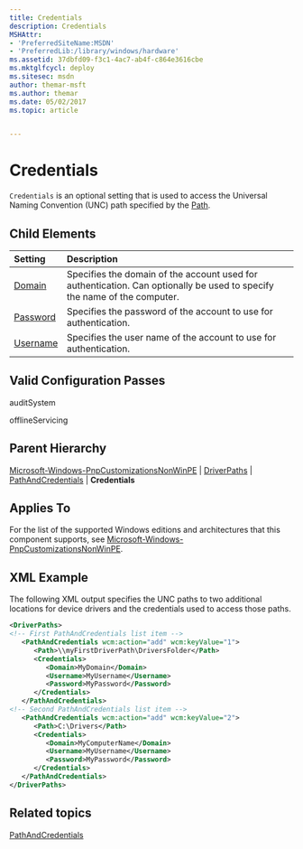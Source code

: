 ```yaml
---
title: Credentials
description: Credentials
MSHAttr:
- 'PreferredSiteName:MSDN'
- 'PreferredLib:/library/windows/hardware'
ms.assetid: 37dbfd09-f3c1-4ac7-ab4f-c864e3616cbe
ms.mktglfcycl: deploy
ms.sitesec: msdn
author: themar-msft
ms.author: themar
ms.date: 05/02/2017
ms.topic: article


---
```

# Credentials

`Credentials` is an optional setting that is used to access the Universal Naming Convention (UNC) path specified by the [Path](microsoft-windows-pnpcustomizationsnonwinpe-driverpaths-pathandcredentials-path.md).

## Child Elements

| Setting                 | Description                                                                           |
|:------------------------|:--------------------------------------------------------------------------------------|
| [Domain](microsoft-windows-pnpcustomizationsnonwinpe-driverpaths-pathandcredentials-credentials-domain.md) | Specifies the domain of the account used for authentication. Can optionally be used to specify the name of the computer. |
| [Password](microsoft-windows-pnpcustomizationsnonwinpe-driverpaths-pathandcredentials-credentials-password.md) | Specifies the password of the account to use for authentication. |
| [Username](microsoft-windows-pnpcustomizationsnonwinpe-driverpaths-pathandcredentials-credentials-username.md) | Specifies the user name of the account to use for authentication. |

## Valid Configuration Passes

auditSystem

offlineServicing

## Parent Hierarchy

[Microsoft-Windows-PnpCustomizationsNonWinPE](microsoft-windows-pnpcustomizationsnonwinpe.md) | [DriverPaths](microsoft-windows-pnpcustomizationsnonwinpe-driverpaths.md) | [PathAndCredentials](microsoft-windows-pnpcustomizationsnonwinpe-driverpaths-pathandcredentials.md) | **Credentials**

## Applies To

For the list of the supported Windows editions and architectures that this component supports, see [Microsoft-Windows-PnpCustomizationsNonWinPE](microsoft-windows-pnpcustomizationsnonwinpe.md).

## XML Example

The following XML output specifies the UNC paths to two additional locations for device drivers and the credentials used to access those paths.

```XML
<DriverPaths>
<!-- First PathAndCredentials list item -->
   <PathAndCredentials wcm:action="add" wcm:keyValue="1">
      <Path>\\myFirstDriverPath\DriversFolder</Path>
      <Credentials>
         <Domain>MyDomain</Domain>
         <Username>MyUsername</Username>
         <Password>MyPassword</Password>
      </Credentials>
   </PathAndCredentials>
<!-- Second PathAndCredentials list item -->
   <PathAndCredentials wcm:action="add" wcm:keyValue="2">
      <Path>C:\Drivers</Path>
      <Credentials>
         <Domain>MyComputerName</Domain>
         <Username>MyUsername</Username>
         <Password>MyPassword</Password>
      </Credentials>
   </PathAndCredentials>
</DriverPaths>
```

## Related topics

[PathAndCredentials](microsoft-windows-pnpcustomizationsnonwinpe-driverpaths-pathandcredentials.md)
